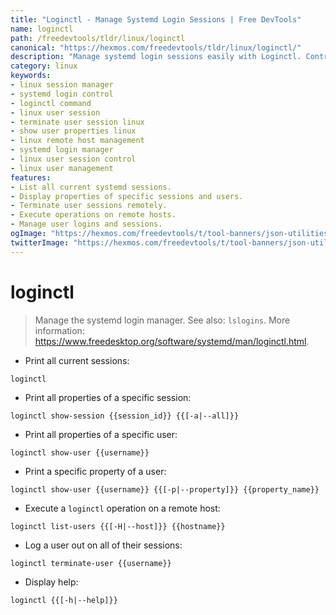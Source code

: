```yaml
---
title: "Loginctl - Manage Systemd Login Sessions | Free DevTools"
name: loginctl
path: /freedevtools/tldr/linux/loginctl
canonical: "https://hexmos.com/freedevtools/tldr/linux/loginctl/"
description: "Manage systemd login sessions easily with Loginctl. Control user sessions, display properties, and execute operations on remote hosts. Free online tool, no registration required."
category: linux
keywords:
- linux session manager
- systemd login control
- loginctl command
- linux user session
- terminate user session linux
- show user properties linux
- linux remote host management
- systemd login manager
- linux user session control
- linux user management
features:
- List all current systemd sessions.
- Display properties of specific sessions and users.
- Terminate user sessions remotely.
- Execute operations on remote hosts.
- Manage user logins and sessions.
ogImage: "https://hexmos.com/freedevtools/t/tool-banners/json-utilities-banner.png"
twitterImage: "https://hexmos.com/freedevtools/t/tool-banners/json-utilities-banner.png"
---
```


# loginctl

> Manage the systemd login manager.
> See also: `lslogins`.
> More information: <https://www.freedesktop.org/software/systemd/man/loginctl.html>.

- Print all current sessions:

`loginctl`

- Print all properties of a specific session:

`loginctl show-session {{session_id}} {{[-a|--all]}}`

- Print all properties of a specific user:

`loginctl show-user {{username}}`

- Print a specific property of a user:

`loginctl show-user {{username}} {{[-p|--property]}} {{property_name}}`

- Execute a `loginctl` operation on a remote host:

`loginctl list-users {{[-H|--host]}} {{hostname}}`

- Log a user out on all of their sessions:

`loginctl terminate-user {{username}}`

- Display help:

`loginctl {{[-h|--help]}}`
